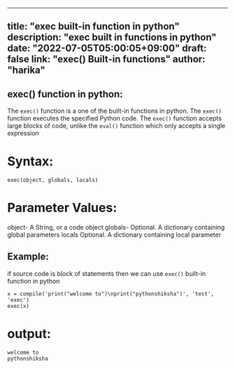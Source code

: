 
---
title: "exec built-in function in python"
description: "exec built in functions in python"
date: "2022-07-05T05:00:05+09:00"
draft: false
link: "exec() Built-in functions"
author: "harika"
---
## exec() function in python:

The `exec()` function is a one of the built-in functions in python.
The `exec()` function executes the specified Python code.
The `exec()` function accepts large blocks of code, unlike the `eval()` function which only accepts a single expression

# Syntax:
```
exec(object, globals, locals)
```

# Parameter Values:
object-	A String, or a code object
globals- Optional. A dictionary containing global parameters
locals 	Optional. A dictionary containing local parameter

## Example: 
if source code is block of statements then we can use `exec()` built-in function in python
```
x = compile('print("welcome to")\nprint("pythonshiksha")', 'test', 'exec')
exec(x) 
```
# output:
```
welcome to
pythonshiksha
```